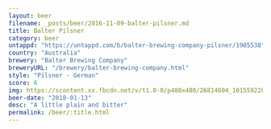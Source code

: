```yaml
---
layout: beer
filename: _posts/beer/2016-11-09-balter-pilsner.md
title: Balter Pilsner
category: beer
untappd: "https://untappd.com/b/balter-brewing-company-pilsner/1905538"
country: "Australia"
brewery: "Balter Brewing Company"
breweryURL: "/brewery/balter-brewing-company.html"
style: "Pilsner - German"
score: 6
img: https://scontent.xx.fbcdn.net/v/t1.0-0/p480x480/26814604_10155922802943745_7590879348130754179_n.jpg?_nc_cat=106&_nc_ht=scontent.xx&oh=0bf78f148bb7ed2105fadaf4bb24592c&oe=5C9682DB
beer-date: "2018-01-13"
desc: "A little plain and bitter"
permalink: /beer/:title.html
---
```

